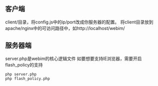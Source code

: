 客户端
----
client/目录，将config.js中的ip/port改成你服务器的配置。
将client目录放到apache/nginx中的可访问路径中，如http://localhost/webim/

服务器端
----
server.php是webim的核心逻辑文件
如要想要支持IE浏览器，需要开启flash_policy的支持
```shell
php server.php
php flash_policy.php
```

